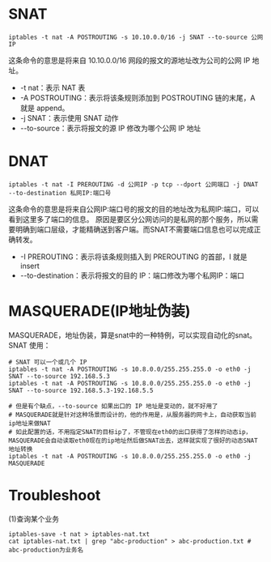 


# SNAT
```shell script
iptables -t nat -A POSTROUTING -s 10.10.0.0/16 -j SNAT --to-source 公网IP
```
这条命令的意思是将来自 10.10.0.0/16 网段的报文的源地址改为公司的公网 IP 地址。
* -t nat：表示 NAT 表
* -A POSTROUTING：表示将该条规则添加到 POSTROUTING 链的末尾，A 就是 append。
* -j SNAT：表示使用 SNAT 动作
* --to-source：表示将报文的源 IP 修改为哪个公网 IP 地址

# DNAT
```shell script
iptables -t nat -I PREROUTING -d 公网IP -p tcp --dport 公网端口 -j DNAT --to-destination 私网IP:端口号
```
这条命令的意思是将来自公网IP:端口号的报文的目的地址改为私网IP:端口，可以看到这里多了端口的信息。
原因是要区分公网访问的是私网的那个服务，所以需要明确到端口层级，才能精确送到客户端。而SNAT不需要端口信息也可以完成正确转发。
* -I PREROUTING：表示将该条规则插入到 PREROUTING 的首部，I 就是 insert
* --to-destination：表示将报文的目的 IP：端口修改为哪个私网IP：端口


# MASQUERADE(IP地址伪装)
MASQUERADE，地址伪装，算是snat中的一种特例，可以实现自动化的snat。SNAT 使用：

```shell
# SNAT 可以一个或几个 IP
iptables -t nat -A POSTROUTING -s 10.8.0.0/255.255.255.0 -o eth0 -j SNAT --to-source 192.168.5.3
iptables -t nat -A POSTROUTING -s 10.8.0.0/255.255.255.0 -o eth0 -j SNAT --to-source 192.168.5.3-192.168.5.5

# 但是有个缺点，--to-source 如果出口的 IP 地址是变动的，就不好用了
# MASQUERADE就是针对这种场景而设计的，他的作用是，从服务器的网卡上，自动获取当前ip地址来做NAT
# 如此配置的话，不用指定SNAT的目标ip了，不管现在eth0的出口获得了怎样的动态ip，MASQUERADE会自动读取eth0现在的ip地址然后做SNAT出去，这样就实现了很好的动态SNAT地址转换
iptables -t nat -A POSTROUTING -s 10.8.0.0/255.255.255.0 -o eth0 -j MASQUERADE

```



# Troubleshoot

(1)查询某个业务
```shell script
iptables-save -t nat > iptables-nat.txt
cat iptables-nat.txt | grep "abc-production" > abc-production.txt # abc-production为业务名
```